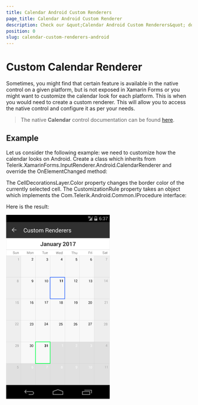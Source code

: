 ```yaml
---
title: Calendar Android Custom Renderers
page_title: Calendar Android Custom Renderer
description: Check our &quot;Calendar Android Custom Renderers&quot; documentation article for Telerik Calendar for Xamarin control.
position: 0
slug: calendar-custom-renderers-android
---
```


# Custom Calendar Renderer

Sometimes, you might find that certain feature is available in the native control on a given platform, but is not exposed in Xamarin Forms or you might want to customize the calendar look for each platform. This is when you would need to create a custom renderer. This will allow you to access the native control and configure it as per your needs.

>The native **Calendar** control documentation can be found [here](http://docs.telerik.com/devtools/xamarin/nativecontrols/android/calendar/calendar-overview).

## Example

Let us consider the following example: we need to customize how the calendar looks on Android. Create a class which inherits from Telerik.XamarinForms.InputRenderer.Android.CalendarRenderer and override the OnElementChanged method:

<snippet id='calendar-styling-custom-renderers-android-renderer'/>

The CellDecorationsLayer.Color property changes the border color of the currently selected cell. The CustomizationRule property takes an object which implements the Com.Telerik.Android.Common.IProcedure interface:

<snippet id='calendar-styling-custom-renderers-customization-rule'/>

Here is the result:

![Custom Calendar Renderer](images/calendar-android-renderer.png "Custom calendar renderer")
